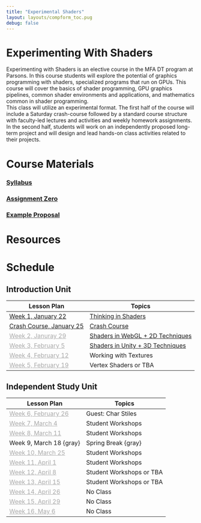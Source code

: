 ```yaml
---
title: "Experimental Shaders"
layout: layouts/compform_toc.pug
debug: false
---
```


# Experimenting With Shaders

<div class="row">
<div class="col-6 col-md-6 overview top">
Experimenting with Shaders is an elective course in the MFA DT program at Parsons. In this course students will explore the potential of graphics programming with shaders, specialized programs that run on GPUs. This course will cover the basics of shader programming, GPU graphics pipelines, common shader environments and applications, and mathematics common in shader programming. 
</div>

<div class="col-6 col-md-6 overview top">
This class will utilize an experimental format. The first half of the course will include a Saturday crash-course followed by a standard course structure with faculty-led lectures and activities and weekly homework assignments. In the second half, students will work on an independently proposed long-term project and will design and lead hands-on class activities related to their projects.
</div>
</div>

# Course Materials

### [Syllabus](syllabus.html)

### [Assignment Zero](assignment_0.html)

### [Example Proposal](example_proposal.html)

# Resources

# Schedule

## Introduction Unit

| Lesson Plan                                   | Topics                                      |
| --------------------------------------------- | ------------------------------------------- |
| [Week 1, January 22](lesson_plans.html)       | [Thinking in Shaders](thinking_in_shaders/) |
| [Crash Course, January 25](lesson_plans.html) | [Crash Course](crash_course)                |
| [Week 2, Januray 29](#)                       | [Shaders in WebGL + 2D Techniques](web_gl)  |
| [Week 3, February 5](#)                       | [Shaders in Unity + 3D Techniques](unity)   |
| [Week 4, February 12](#)                      | Working with Textures                       |
| [Week 5, February 19](#)                      | Vertex Shaders or TBA                       |

## Independent Study Unit

| Lesson Plan              | Topics                   |
| ------------------------ | ------------------------ |
| [Week 6, February 26](#) | Guest: Char Stiles       |
| [Week 7, March 4](#)     | Student Workshops        |
| [Week 8, March 11](#)    | Student Workshops        |
| Week 9, March 18 {gray}  | Spring Break {gray}      |
| [Week 10, March 25](#)   | Student Workshops        |
| [Week 11, April 1](#)    | Student Workshops        |
| [Week 12, April 8](#)    | Student Workshops or TBA |
| [Week 13, April 15](#)   | Student Workshops or TBA |
| [Week 14, April 26](#)   | No Class                 |
| [Week 15, April 29](#)   | No Class                 |
| [Week 16, May 6](#)      | No Class                 |

<style>
.top {
    /* padding: 0; */
    font-size: 14px;
}

/* td {
    width: 50%;
} */

.table thead th, .table td, .table tr{
    padding-left: 0;
    border: none;
}

.table th:first-child {
    width: 45%;
}

.table thead th 
{
    font-family: "Miriam Libre";
    font-weight: bold;
    font-size: 10px;

}

.comp-form-toc .table a {
    border-bottom: none; 
    color: #04B;
}

.comp-form-toc .table a[href^="#"], .gray, a[href^="#"] {
    border-bottom: none; 
    color: #AAA;
}


element.style {
    
}
